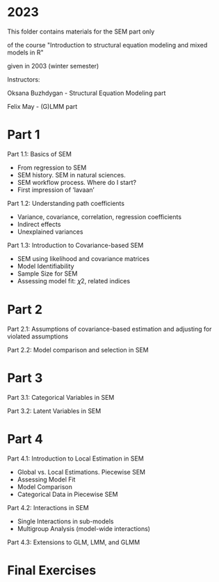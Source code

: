 # 2023

This folder contains materials for the SEM part only

of the course
"Introduction to structural equation modeling and mixed models in R"

given in 2003 (winter semester)

Instructors:

Oksana Buzhdygan - Structural Equation Modeling part

Felix May - (G)LMM part

# Part 1

Part 1.1: Basics of SEM
- From regression to SEM
- SEM history. SEM in natural sciences.
- SEM workflow process. Where do I start?
- First impression of ‘lavaan’

Part 1.2: Understanding path coefficients
- Variance, covariance, correlation, regression coefficients
- Indirect effects
- Unexplained variances

Part 1.3: Introduction to Covariance-based SEM
- SEM using likelihood and covariance matrices
- Model Identifiability
- Sample Size for SEM
- Assessing model fit: 𝜒2, related indices

# Part 2

Part 2.1: Assumptions of covariance-based estimation and adjusting for violated assumptions

Part 2.2: Model comparison and selection in SEM


# Part 3

Part 3.1: Categorical Variables in SEM

Part 3.2: Latent Variables in SEM


# Part 4

Part 4.1: Introduction to Local Estimation in SEM 
- Global vs. Local Estimations. Piecewise SEM
- Assessing Model Fit
- Model Comparison
- Categorical Data in Piecewise SEM 

Part 4.2: Interactions in SEM 
- Single Interactions in sub-models
- Multigroup Analysis (model-wide interactions)

Part 4.3: Extensions to GLM, LMM, and GLMM

# Final Exercises